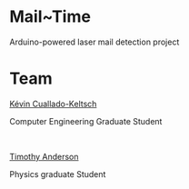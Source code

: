 # Mail~Time
Arduino-powered laser mail detection project


# Team
[Kévin Cuallado-Keltsch](https://github.com/Gankachi)

Computer Engineering Graduate Student	

<br>

[Timothy Anderson](https://github.com/Timothy-Anders0n)

Physics graduate Student
